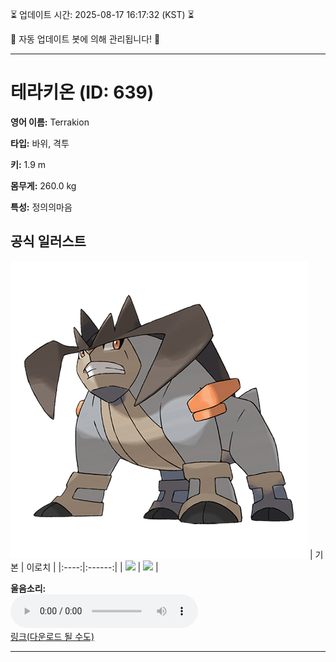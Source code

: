 
⏳ 업데이트 시간: 2025-08-17 16:17:32 (KST) ⏳

🤖 자동 업데이트 봇에 의해 관리됩니다! 🤖

---

# 테라키온 (ID: 639)
**영어 이름:** Terrakion

**타입:** 바위, 격투

**키:** 1.9 m

**몸무게:** 260.0 kg

**특성:** 정의의마음

## 공식 일러스트
![](https://raw.githubusercontent.com/PokeAPI/sprites/master/sprites/pokemon/other/official-artwork/639.png)
| 기본 | 이로치 |
|:----:|:------:|
| <img src="http://play.pokemonshowdown.com/sprites/ani/terrakion.gif" width="200"> | <img src="http://play.pokemonshowdown.com/sprites/ani-shiny/terrakion.gif" width="200"> |

**울음소리:**<br><audio controls src="https://raw.githubusercontent.com/PokeAPI/cries/main/cries/pokemon/latest/639.ogg"></audio><br> [링크(다운로드 될 수도)](https://raw.githubusercontent.com/PokeAPI/cries/main/cries/pokemon/latest/639.ogg)


---
